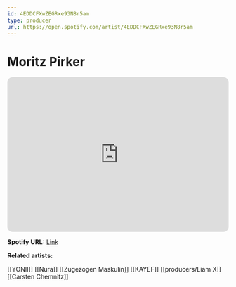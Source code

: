 ```yaml
---
id: 4EDDCFXwZEGRxe93N8r5am
type: producer
url: https://open.spotify.com/artist/4EDDCFXwZEGRxe93N8r5am
---
```

# Moritz Pirker

<iframe style="border-radius:12px" src="https://open.spotify.com/embed/artist/4EDDCFXwZEGRxe93N8r5am" width="100%" height="352" frameBorder="0" allowfullscreen="" allow="autoplay; clipboard-write; encrypted-media; fullscreen; picture-in-picture" loading="lazy"></iframe>

**Spotify URL:** [Link](https://open.spotify.com/artist/4EDDCFXwZEGRxe93N8r5am)

**Related artists:**

[[YONII]]
[[Nura]]
[[Zugezogen Maskulin]]
[[KAYEF]]
[[producers/Liam X]]
[[Carsten Chemnitz]]
